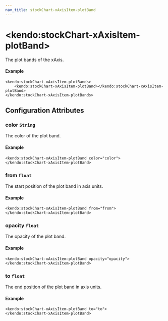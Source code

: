```yaml
---
nav_title: stockChart-xAxisItem-plotBand
---
```


# \<kendo:stockChart-xAxisItem-plotBand\>

The plot bands of the xAxis.

#### Example
    <kendo:stockChart-xAxisItem-plotBands>
        <kendo:stockChart-xAxisItem-plotBand></kendo:stockChart-xAxisItem-plotBand>
    </kendo:stockChart-xAxisItem-plotBands>

## Configuration Attributes

### color `String`

The color of the plot band.

#### Example
    <kendo:stockChart-xAxisItem-plotBand color="color">
    </kendo:stockChart-xAxisItem-plotBand>

### from `float`

The start position of the plot band in axis units.

#### Example
    <kendo:stockChart-xAxisItem-plotBand from="from">
    </kendo:stockChart-xAxisItem-plotBand>

### opacity `float`

The opacity of the plot band.

#### Example
    <kendo:stockChart-xAxisItem-plotBand opacity="opacity">
    </kendo:stockChart-xAxisItem-plotBand>

### to `float`

The end position of the plot band in axis units.

#### Example
    <kendo:stockChart-xAxisItem-plotBand to="to">
    </kendo:stockChart-xAxisItem-plotBand>

